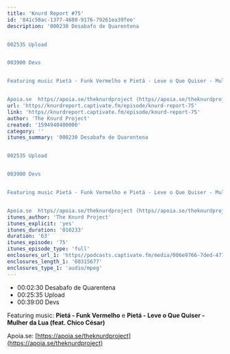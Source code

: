 ```yaml
---
title: 'Knurd Report #75'
id: '841c50ac-1377-4680-9176-79261ea39fee'
description: '000230 Desabafo de Quarentena


002535 Upload


003900 Devs


Featuring music Pietá - Funk Vermelho e Pietá - Leve o Que Quiser - Mulher da Lua (feat. Chico César)


Apoia.se  https//apoia.se/theknurdproject (https//apoia.se/theknurdproject)'
url: 'https//knurdreport.captivate.fm/episode/knurd-report-75'
link: 'https//knurdreport.captivate.fm/episode/knurd-report-75'
author: 'The Knurd Project'
created: '1594940400000'
category: ''
itunes_summary: '000230 Desabafo de Quarentena


002535 Upload


003900 Devs


Featuring music Pietá - Funk Vermelho e Pietá - Leve o Que Quiser - Mulher da Lua (feat. Chico César)


Apoia.se  https//apoia.se/theknurdproject (https//apoia.se/theknurdproject)'
itunes_author: 'The Knurd Project'
itunes_explicit: 'yes'
itunes_duration: '010233'
duration: '63'
itunes_episode: '75'
itunes_episode_type: 'full'
enclosures_url_1: 'https//podcasts.captivate.fm/media/006e9766-7ded-4712-8ca4-27463af24967/knurd75.mp3'
enclosures_length_1: '60315677'
enclosures_type_1: 'audio/mpeg'
---
```

*   00:02:30 Desabafo de Quarentena
*   00:25:35 Upload
*   00:39:00 Devs

Featuring music: **Pietá - Funk Vermelho** e **Pietá - Leve o Que Quiser - Mulher da Lua (feat. Chico César)**

Apoia.se: [https://apoia.se/theknurdproject](https://apoia.se/theknurdproject)